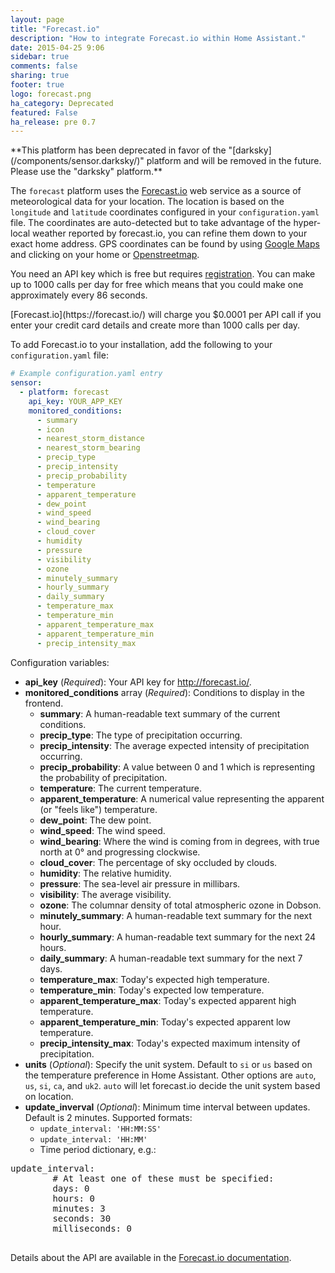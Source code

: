 ```yaml
---
layout: page
title: "Forecast.io"
description: "How to integrate Forecast.io within Home Assistant."
date: 2015-04-25 9:06
sidebar: true
comments: false
sharing: true
footer: true
logo: forecast.png
ha_category: Deprecated
featured: False
ha_release: pre 0.7
---
```


<p class='note warning'>
**This platform has been deprecated in favor of the "[darksky](/components/sensor.darksky/)" platform and will be removed in the future. Please use the "darksky" platform.**
</p>

The `forecast` platform uses the [Forecast.io](https://forecast.io/) web service as a source of meteorological data for your location. The location is based on the `longitude` and `latitude` coordinates configured in your `configuration.yaml` file. The coordinates are auto-detected but to take advantage of the hyper-local weather reported by forecast.io, you can refine them down to your exact home address. GPS coordinates can be found by using [Google Maps](https://www.google.com/maps) and clicking on your home or [Openstreetmap](http://www.openstreetmap.org/).

You need an API key which is free but requires [registration](https://developer.forecast.io/register). You can make up to 1000 calls per day for free which means that you could make one approximately every 86 seconds.

<p class='note warning'>
[Forecast.io](https://forecast.io/) will charge you $0.0001 per API call if you enter your credit card details and create more than 1000 calls per day.
</p>

To add Forecast.io to your installation, add the following to your `configuration.yaml` file:

```yaml
# Example configuration.yaml entry
sensor:
  - platform: forecast
    api_key: YOUR_APP_KEY
    monitored_conditions:
      - summary
      - icon
      - nearest_storm_distance
      - nearest_storm_bearing
      - precip_type
      - precip_intensity
      - precip_probability
      - temperature
      - apparent_temperature
      - dew_point
      - wind_speed
      - wind_bearing
      - cloud_cover
      - humidity
      - pressure
      - visibility
      - ozone
      - minutely_summary
      - hourly_summary
      - daily_summary
      - temperature_max
      - temperature_min
      - apparent_temperature_max
      - apparent_temperature_min
      - precip_intensity_max
```

Configuration variables:

- **api_key** (*Required*): Your API key for http://forecast.io/.
- **monitored_conditions** array (*Required*): Conditions to display in the frontend.
  - **summary**: A human-readable text summary of the current conditions.
  - **precip_type**: The type of precipitation occurring.
  - **precip_intensity**: The average expected intensity of precipitation occurring.
  - **precip_probability**: A value between 0 and 1 which is representing the probability of precipitation.
  - **temperature**: The current temperature.
  - **apparent_temperature**: A numerical value representing the apparent (or "feels like") temperature.
  - **dew_point**: The dew point.
  - **wind_speed**: The wind speed.
  - **wind_bearing**: Where the wind is coming from in degrees, with true north at 0° and progressing clockwise.
  - **cloud_cover**: The percentage of sky occluded by clouds.
  - **humidity**: The relative humidity.
  - **pressure**: The sea-level air pressure in millibars.
  - **visibility**: The average visibility.
  - **ozone**: The columnar density of total atmospheric ozone in Dobson.
  - **minutely_summary**: A human-readable text summary for the next hour.
  - **hourly_summary**: A human-readable text summary for the next 24 hours.
  - **daily_summary**: A human-readable text summary for the next 7 days.
  - **temperature_max**: Today's expected high temperature.
  - **temperature_min**: Today's expected low temperature.
  - **apparent_temperature_max**: Today's expected apparent high temperature.
  - **apparent_temperature_min**: Today's expected apparent low temperature.
  - **precip_intensity_max**: Today's expected maximum intensity of precipitation.
- **units** (*Optional*): Specify the unit system. Default to `si` or `us` based on the temperature preference in Home Assistant. Other options are `auto`, `us`, `si`, `ca`, and `uk2`.
`auto` will let forecast.io decide the unit system based on location.
- **update_inverval** (*Optional*): Minimum time interval between updates. Default is 2 minutes. Supported formats:
  - `update_interval: 'HH:MM:SS'`
  - `update_interval: 'HH:MM'`
  - Time period dictionary, e.g.:
 <pre>update_interval:
        # At least one of these must be specified:
        days: 0
        hours: 0
        minutes: 3
        seconds: 30
        milliseconds: 0
    </pre>

Details about the API are available in the [Forecast.io documentation](https://developer.forecast.io/docs/v2).
